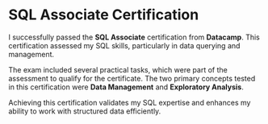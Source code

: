 </head>
<body>
    <div class="container">
        <h1>SQL Associate Certification</h1>
        <p>I successfully passed the <strong>SQL Associate</strong> certification from <strong>Datacamp</strong>. This certification assessed my SQL skills, particularly in data querying and management.</p>
        <p>The exam included several practical tasks, which were part of the assessment to qualify for the certificate. The two primary concepts tested in this certification were <strong>Data Management</strong> and <strong>Exploratory Analysis</strong>.</p>
        <p>Achieving this certification validates my SQL expertise and enhances my ability to work with structured data efficiently.</p>
    </div>
</body>
</html>
